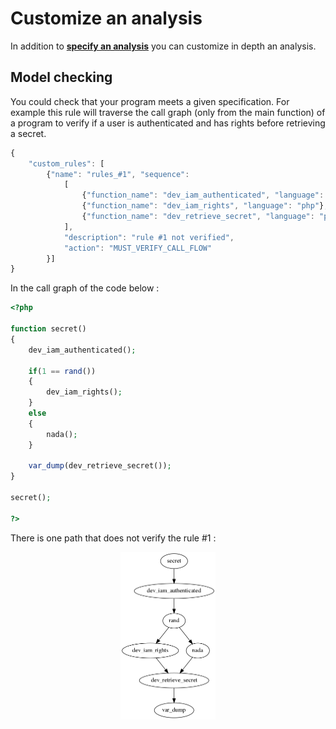 # Customize an analysis

In addition to [**specify an analysis**](./SPECIFY_ANALYSIS.md) you can customize in depth an analysis.

## Model checking

You could check that your program meets a given specification. For example this rule will traverse the call graph (only from the main function) of a program to verify if a user is authenticated and has rights before retrieving a secret.

```javascript
{
    "custom_rules": [
        {"name": "rules_#1", "sequence":
            [
                {"function_name": "dev_iam_authenticated", "language": "php"},
                {"function_name": "dev_iam_rights", "language": "php"},
                {"function_name": "dev_retrieve_secret", "language": "php"}
            ],
            "description": "rule #1 not verified",
            "action": "MUST_VERIFY_CALL_FLOW"
        }]
}
```

In the call graph of the code below :
```php
<?php

function secret()
{
    dev_iam_authenticated();
    
    if(1 == rand())
    {
        dev_iam_rights();
    }
    else
    {
        nada();
    }
    
    var_dump(dev_retrieve_secret());
}

secret();

?>
```

There is one path that does not verify the rule #1 :  
<p align=center>
<img src="customcallgraph1.png" width=30%>
</p>

